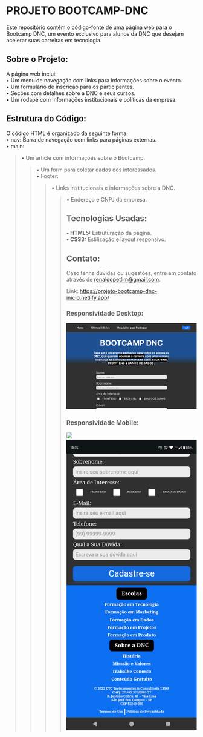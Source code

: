 # PROJETO BOOTCAMP-DNC
Este repositório contém o código-fonte de uma página web para o Bootcamp DNC, um evento exclusivo para alunos da DNC que desejam acelerar suas carreiras em tecnologia.

## Sobre o Projeto:
A página web inclui: <br>
• Um menu de navegação com links para informações sobre o evento. <br>
• Um formulário de inscrição para os participantes. <br>
• Seções com detalhes sobre a DNC e seus cursos. <br>
• Um rodapé com informações institucionais e políticas da empresa.

## Estrutura do Código:
O código HTML é organizado da seguinte forma: <br>
• nav: Barra de navegação com links para páginas externas. <br>
• main: <br>
<blockquote>• Um article com informações sobre o Bootcamp. <br>
<blockquote>• Um form para coletar dados dos interessados. <br>
• Footer: <br>
<blockquote>• Links institucionais e informações sobre a DNC. <br>
<blockquote>• Endereço e CNPJ da empresa. <br>

## Tecnologias Usadas: 
<b>• HTML5:</b> Estruturação da página. <br>
<b>• CSS3:</b> Estilização e layout responsivo.

## Contato:
Caso tenha dúvidas ou sugestões, entre em contato através de renaldopetlim@gmail.com.

Link: https://projeto-bootcamp-dnc-inicio.netlify.app/

### Responsividade Desktop:
<img src="/readme/bootcamp-pc.png" width="720px">

### Responsividade Mobile:
<img src="/readme/bootcamp-mobile-1.jpg" width="480px"> <br>
<img src="/readme/bootcamp-mobile-2.jpg" width="480px">

